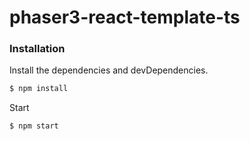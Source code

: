 # phaser3-react-template-ts

### Installation

Install the dependencies and devDependencies.

```sh
$ npm install
```
Start

```sh
$ npm start
```
